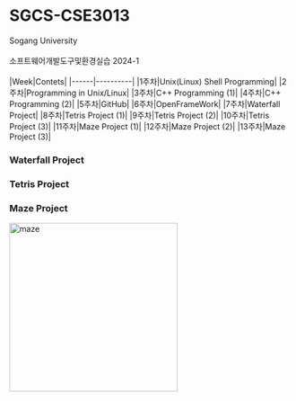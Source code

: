 # SGCS-CSE3013
Sogang University
<br><br>
소프트웨어개발도구및환경실습 2024-1
<br><br>
|Week|Contets|
|------|----------|
|1주차|Unix(Linux) Shell Programming|
|2주차|Programming in Unix/Linux|
|3주차|C++ Programming (1)|
|4주차|C++ Programming (2)|
|5주차|GitHub|
|6주차|OpenFrameWork|
|7주차|Waterfall Project|
|8주차|Tetris Project (1)|
|9주차|Tetris Project (2)|
|10주차|Tetris Project (3)|
|11주차|Maze Project (1)|
|12주차|Maze Project (2)|
|13주차|Maze Project (3)|
<h3>Waterfall Project</h3>
<h3>Tetris Project</h3>
<h3>Maze Project</h3>
<img width="300" alt="maze" src="https://github.com/user-attachments/assets/9ca64716-8776-4542-8fcf-675e42e83ab3">
